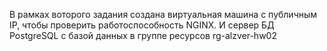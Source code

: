 В рамках воторого задания создана виртуальная машина
с публичным IP, чтобы проверить работоспособность NGINX.
И сервер БД PostgreSQL c базой данных в
группе ресурсов rg-alzver-hw02
